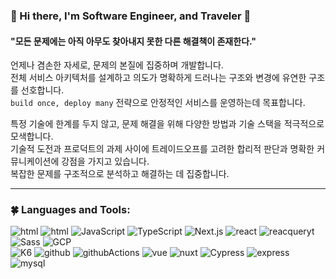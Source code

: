 ### 🌻 Hi there, I'm Software Engineer, and Traveler 👋

#### "모든 문제에는 아직 아무도 찾아내지 못한 다른 해결책이 존재한다."

언제나 겸손한 자세로, 문제의 본질에 집중하며 개발합니다. <br>
전체 서비스 아키텍처를 설계하고 의도가 명확하게 드러나는 구조와 변경에 유연한 구조를 선호합니다.<br>
`build once, deploy many` 전략으로 안정적인 서비스를 운영하는데 목표합니다. 

특정 기술에 한계를 두지 않고, 문제 해결을 위해 다양한 방법과 기술 스택을 적극적으로 모색합니다.<br>
기술적 도전과 프로덕트의 과제 사이에 트레이드오프를 고려한 합리적 판단과 명확한 커뮤니케이션에 강점을 가지고 있습니다. <br>
복잡한 문제를 구조적으로 분석하고 해결하는 데 집중합니다.

---

### 🍀 Languages and Tools:
<!-- Copyright by github.com/mitrvlr -->
<img src="https://img.shields.io/badge/-HTML5-E34F26?style=flat&logo=html5&logoColor=fff" alt="html"/> <img src="https://img.shields.io/badge/-CSS3-1572B6?style=flat&logo=css3&logoColor=fff" alt="html"/>
<img src="https://img.shields.io/badge/-JS-F7DF1E?style=flat&logo=javascript&logoColor=333" alt="JavaScript"/> 
<img src="https://img.shields.io/badge/-TS-3178C6?style=flat&logo=typescript&logoColor=fff" alt="TypeScript"/> 
<img src="https://img.shields.io/badge/-Next.js-000?style=flat&logo=Next.js&logoColor=fff" alt="Next.js"/>
<img src="https://img.shields.io/badge/-React-61DAFB?style=flat&logo=react&logoColor=333" alt="react"/>
<img src="https://img.shields.io/badge/-ReactQuery-61DAFB?style=flat&logo=reactquery&logoColor=333" alt="reacqueryt"/>
<img src="https://img.shields.io/badge/-Sass-CC6699?style=flat&logo=sass&logoColor=fff" alt="Sass"/> 
<img src="https://img.shields.io/badge/-Google%20Cloud%20Platform-4285F4?style=flat&logo=GoogleCloud&logoColor=fff" alt="GCP"/> 
<br />
<img src="https://img.shields.io/badge/-K6-2EAD33?style=flat&logo=k6&logoColor=fff" alt="K6"/> 
<img src="https://img.shields.io/badge/-Github-333?style=flat&logo=github&logoColor=fff" alt="github"/>
<img src="https://img.shields.io/badge/-Github Actions-333?style=flat&logo=githubactions&logoColor=fff" alt="githubActions"/>
<img src="https://img.shields.io/badge/-Vue-4FC08D?style=flat&logo=Vue.js&logoColor=333" alt="vue"/> 
<img src="https://img.shields.io/badge/-Nuxt-00DC82?style=flat&logo=Nuxt.js&logoColor=333" alt="nuxt"/> 
<img src="https://img.shields.io/badge/-Cypress-17202C?style=flat&logo=cypress&logoColor=fff" alt="Cypress"/> 
<img src="https://img.shields.io/badge/-express-FFF?style=flat&logo=express&logoColor=333" alt="express"/>
<img src="https://img.shields.io/badge/-MySql-4479A1?style=flat&logo=mysql&logoColor=fff" alt="mysql"/>
<!--
---

### 🌱 Github:
![](http://github-profile-summary-cards.vercel.app/api/cards/profile-details?username=mitrvlr&theme=monokai)
![](http://github-profile-summary-cards.vercel.app/api/cards/stats?username=mitrvlr&theme=monokai)
![](http://github-profile-summary-cards.vercel.app/api/cards/repos-per-language?username=mitrvlr&theme=monokai)
-->
